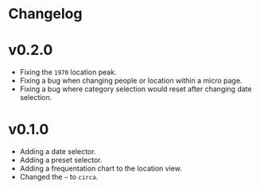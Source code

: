 # Changelog

# v0.2.0

* Fixing the `1970` location peak.
* Fixing a bug when changing people or location within a micro page.
* Fixing a bug where category selection would reset after changing date selection.

# v0.1.0

* Adding a date selector.
* Adding a preset selector.
* Adding a frequentation chart to the location view.
* Changed the `~` to `circa`.
